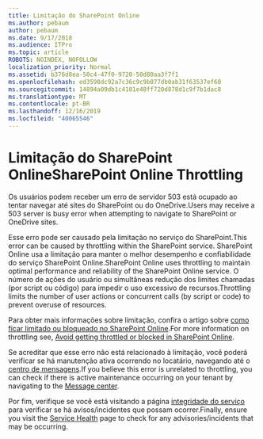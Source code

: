 ```yaml
---
title: Limitação do SharePoint Online
ms.author: pebaum
author: pebaum
ms.date: 9/17/2018
ms.audience: ITPro
ms.topic: article
ROBOTS: NOINDEX, NOFOLLOW
localization_priority: Normal
ms.assetid: b376d8ea-50c4-47f0-9720-50d80aa3f7f1
ms.openlocfilehash: ed3598dc92a7c36c9c9b077db0ab31f63537ef60
ms.sourcegitcommit: 14894a09db1c4101e48ff720d878d1c9f7b1dac8
ms.translationtype: MT
ms.contentlocale: pt-BR
ms.lasthandoff: 12/16/2019
ms.locfileid: "40065546"
---
```

# <a name="sharepoint-online-throttling"></a><span data-ttu-id="bb245-102">Limitação do SharePoint Online</span><span class="sxs-lookup"><span data-stu-id="bb245-102">SharePoint Online Throttling</span></span>

<span data-ttu-id="bb245-103">Os usuários podem receber um erro de servidor 503 está ocupado ao tentar navegar até sites do SharePoint ou do OneDrive.</span><span class="sxs-lookup"><span data-stu-id="bb245-103">Users may receive a 503 server is busy error when attempting to navigate to SharePoint or OneDrive sites.</span></span> 

<span data-ttu-id="bb245-104">Esse erro pode ser causado pela limitação no serviço do SharePoint.</span><span class="sxs-lookup"><span data-stu-id="bb245-104">This error can be caused by throttling within the SharePoint service.</span></span> <span data-ttu-id="bb245-105">SharePoint Online usa a limitação para manter o melhor desempenho e confiabilidade do serviço SharePoint Online.</span><span class="sxs-lookup"><span data-stu-id="bb245-105">SharePoint Online uses throttling to maintain optimal performance and reliability of the SharePoint Online service.</span></span> <span data-ttu-id="bb245-106">O número de ações do usuário ou simultâneas redução dos limites chamadas (por script ou código) para impedir o uso excessivo de recursos.</span><span class="sxs-lookup"><span data-stu-id="bb245-106">Throttling limits the number of user actions or concurrent calls (by script or code) to prevent overuse of resources.</span></span> 

<span data-ttu-id="bb245-107">Para obter mais informações sobre limitação, confira o artigo sobre [como ficar limitado ou bloqueado no SharePoint Online](https://docs.microsoft.com/sharepoint/dev/general-development/how-to-avoid-getting-throttled-or-blocked-in-sharepoint-online).</span><span class="sxs-lookup"><span data-stu-id="bb245-107">For more information on throttling see, [Avoid getting throttled or blocked in SharePoint Online](https://docs.microsoft.com/sharepoint/dev/general-development/how-to-avoid-getting-throttled-or-blocked-in-sharepoint-online).</span></span>

<span data-ttu-id="bb245-108">Se acreditar que esse erro não está relacionado à limitação, você poderá verificar se há manutenção ativa ocorrendo no locatário, navegando até o [centro de mensagens](https://portal.office.com/adminportal/home#/MessageCenter).</span><span class="sxs-lookup"><span data-stu-id="bb245-108">If you believe this error is unrelated to throttling, you can check if there is active maintenance occurring on your tenant by navigating to the [Message center](https://portal.office.com/adminportal/home#/MessageCenter).</span></span>

 <span data-ttu-id="bb245-109">Por fim, verifique se você está visitando a página [integridade do serviço](https://portal.office.com/adminportal/home#/servicehealth) para verificar se há avisos/incidentes que possam ocorrer.</span><span class="sxs-lookup"><span data-stu-id="bb245-109">Finally, ensure you visit the [Service Health](https://portal.office.com/adminportal/home#/servicehealth) page to check for any advisories/incidents that may be occurring.</span></span>

